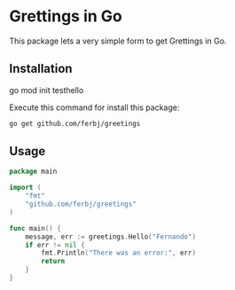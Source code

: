 # Grettings in Go

This package lets a very simple form to get Grettings in Go.

## Installation
go mod init testhello

Execute this command for install this package:

```bash
go get github.com/ferbj/greetings
```

## Usage

```go
package main

import (
	"fmt"
	"github.com/ferbj/greetings"
)

func main() {
    message, err := greetings.Hello("Fernando")
    if err != nil {
        fmt.Println("There was an error:", err)
        return
    }
}
